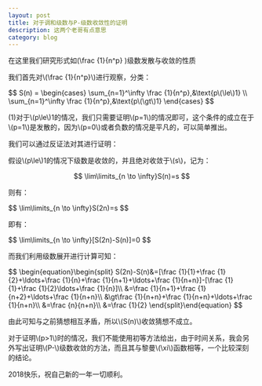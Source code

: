 ```yaml
---
layout: post
title: 对于调和级数与P-级数收敛性的证明
description: 这两个老哥有点意思
category: blog
---
```


在这里我们研究形式如\(\frac {1}{n^p} \)级数发散与收敛的性质


<p>
我们首先对\(\frac {1}{n^p}\)进行观察，分类：
</p>
$$
S(n) =
\begin{cases}
\sum_{n=1}^\infty \frac {1}{n^p},&\text{p\(\le\)1} \\
\sum_{n=1}^\infty \frac {1}{n^p},&\text{p\(\gt\)1}
\end{cases}
$$
<p>(1)对于\(p\le\)1的情况，我们只需要证明\(p=1\)的情况即可，这个条件的成立在于\(p=1\)是发散的，因为\(p=0\)或者负数的情况是平凡的，可以简单推出。</p>
<p>我们可以通过反证法对其进行证明：</p>
<p>假设\(p\le\)1的情况下级数是收敛的，并且绝对收敛于\(s\)，记为：</p>

$$
\lim\limits_{n \to \infty}S(n)=s
$$
<p>则有：</p>
$$
\lim\limits_{n \to \infty}S(2n)=s
$$
<p>即有：</p>
$$
\lim\limits_{n \to \infty}[S(2n)-S(n)]=0
$$
<p>而我们利用级数展开进行计算可知：</p>
$$
\begin{equation}\begin{split} 
S(2n)-S(n)&=[\frac {1}{1}+\frac {1}{2}+\ldots+\frac {1}{n}+\frac {1}{n+1}+\ldots+\frac {1}{n+n}]-[\frac {1}{1}+\frac {1}{2}\ldots+\frac {1}{n}]\\
&=\frac {1}{n+1}+\frac {1}{n+2}+\ldots+\frac {1}{n+n}\\
&\gt\frac {1}{n+n}+\frac {1}{n+n}+\ldots+\frac {1}{n+n}\\
&=\frac {n}{n+n}\\
&=\frac {1}{2}
\end{split}\end{equation}
$$
<p>由此可知与之前猜想相互矛盾，所以\(S(n)\)收敛猜想不成立。</p>
<p>对于证明\(p>1\)时的情况，我们不能使用初等方法给出，由于时间关系，我会另外写出证明\(P-\)级数收敛的方法，而且其与黎曼\(\xi\)函数相等，一个比较深刻的结论。</p>
<p>2018快乐，祝自己新的一年一切顺利。</p>
</body>


<script type="text/javascript"
   src="http://cdn.mathjax.org/mathjax/latest/MathJax.js?config=TeX-AMS-MML_HTMLorMML">
</script>


